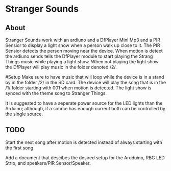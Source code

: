 # Stranger Sounds

## About
Stranger Sounds work with an ardiuno and a DfPlayer Mini Mp3 and a PIR Sensior to 
display a light show when a person walk up close to it. The PIR Sensior detects
the person moving near the device. When motion is detect the ardiuno sends tells
the DfPlayer module to start playing the Strang Things music while playing
a light show. When not playing the light show the DfPlayer will play music
in the folder denoted /2/. 

#Setup
Make sure to have music that will loop while the device is in a stand by in the 
folder /2/ in the SD card. The device will play the song that is in the /1/ folder
starting with 001 when motion is detected. The light show is synced with the 
theme song to Stranger Things. 

It is suggested to have a seperate power source for the LED lights than the
Arduino; although, if a source has enough current both can be controlled
by the single source.

## TODO
Start the next song after motion is detected instead of always starting with the
first song

Add a document that descibes the desired setup for the Aruduino, RBG LED Strip,
and speakers/PIR Sensor/Speaker.  